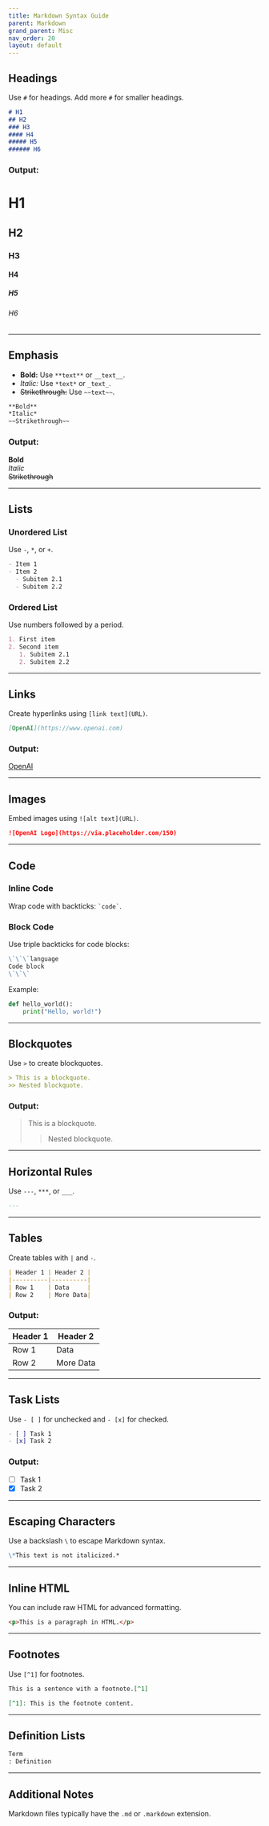 ```yaml
---
title: Markdown Syntax Guide
parent: Markdown
grand_parent: Misc
nav_order: 20
layout: default
---
```

## Headings
Use `#` for headings. Add more `#` for smaller headings.

```markdown
# H1
## H2
### H3
#### H4
##### H5
###### H6
```

### Output:
# H1
## H2
### H3
#### H4
##### H5
###### H6

---

## Emphasis
- **Bold:** Use `**text**` or `__text__`.
- *Italic:* Use `*text*` or `_text_`.
- ~~Strikethrough:~~ Use `~~text~~`.

```markdown
**Bold**
*Italic*
~~Strikethrough~~
```

### Output:
**Bold**  
*Italic*  
~~Strikethrough~~

---

## Lists
### Unordered List
Use `-`, `*`, or `+`.

```markdown
- Item 1
- Item 2
  - Subitem 2.1
  - Subitem 2.2
```

### Ordered List
Use numbers followed by a period.

```markdown
1. First item
2. Second item
   1. Subitem 2.1
   2. Subitem 2.2
```

---

## Links
Create hyperlinks using `[link text](URL)`.

```markdown
[OpenAI](https://www.openai.com)
```

### Output:
[OpenAI](https://www.openai.com)

---

## Images
Embed images using `![alt text](URL)`.

```markdown
![OpenAI Logo](https://via.placeholder.com/150)
```

---

## Code
### Inline Code
Wrap code with backticks: `` `code` ``.

### Block Code
Use triple backticks for code blocks:

```markdown
\`\`\`language
Code block
\`\`\`
```

Example:
```python
def hello_world():
    print("Hello, world!")
```

---

## Blockquotes
Use `>` to create blockquotes.

```markdown
> This is a blockquote.
>> Nested blockquote.
```

### Output:
> This is a blockquote.  
>> Nested blockquote.

---

## Horizontal Rules
Use `---`, `***`, or `___`.

```markdown
---
```

---

## Tables
Create tables with `|` and `-`.

```markdown
| Header 1 | Header 2 |
|----------|----------|
| Row 1    | Data     |
| Row 2    | More Data|
```

### Output:
| Header 1 | Header 2 |
|----------|----------|
| Row 1    | Data     |
| Row 2    | More Data|

---

## Task Lists
Use `- [ ]` for unchecked and `- [x]` for checked.

```markdown
- [ ] Task 1
- [x] Task 2
```

### Output:
- [ ] Task 1  
- [x] Task 2

---

## Escaping Characters
Use a backslash `\` to escape Markdown syntax.

```markdown
\*This text is not italicized.*
```

---

## Inline HTML
You can include raw HTML for advanced formatting.

```markdown
<p>This is a paragraph in HTML.</p>
```

---

## Footnotes
Use `[^1]` for footnotes.

```markdown
This is a sentence with a footnote.[^1]

[^1]: This is the footnote content.
```

---

## Definition Lists
```markdown
Term
: Definition
```

---

## Additional Notes
Markdown files typically have the `.md` or `.markdown` extension.
